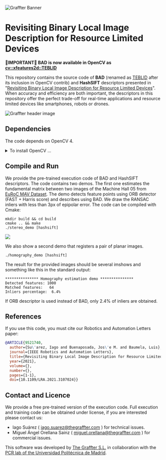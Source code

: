 ![Graffter Banner](imgs/banner.jpg)
# Revisiting Binary Local Image Description for Resource Limited Devices

**📢IMPORTANT📢 BAD is now available in OpenCV as [cv::xfeatures2d::TEBLID](https://docs.opencv.org/4.x/dd/dc1/classcv_1_1xfeatures2d_1_1TEBLID.html)**

This repository contains the source code of **BAD** (renamed as [TEBLID](https://docs.opencv.org/4.x/dd/dc1/classcv_1_1xfeatures2d_1_1TEBLID.html) after its inclusion in OpenCV contrib) and **HashSIFT** descriptors presented in "[Revisiting Binary Local Image Description for Resource Limited Devices](https://arxiv.org/pdf/2108.08380.pdf)". When accuracy and efficiency are both important, the descriptors in this repository offer the perfect trade-off for real-time applications and resource limited devices like smartphones, robots or drones. 

![Graffter header image](imgs/header.jpg)

## Dependencies
The code depends on OpenCV 4.
<details> 
<summary>To install OpenCV ... </summary> In Ubuntu 18.04 compile it from sources with the following instructions:

```shell script
# Install dependencies (Ubuntu 18.04)
sudo apt-get install -y build-essential cmake git libgtk2.0-dev pkg-config libavcodec-dev libavformat-dev libswscale-dev
# Download source code
git clone https://github.com/opencv/opencv.git --branch 4.5.2 --depth 1
# Create build directory
cd opencv && mkdir build && cd build
# Generate makefiles, compile and install
cmake -D CMAKE_BUILD_TYPE=RELEASE -D CMAKE_INSTALL_PREFIX=/usr/local ..
make -j
sudo make install
```

* NOTE: The code also compile with OpenCV 3, but without parallel for's. Thus, the description will be slower.
</details>

## Compile and Run
We provide the pre-trained execution code of BAD and HashSIFT descriptors. 
The code contains two demos. The first one estimates the fundamental matrix between 
two images of the Machine Hall 05 from [EuRoC MAV Dataset](https://projects.asl.ethz.ch/datasets/doku.php?id=kmavvisualinertialdatasets).
The demo detects feature points using ORB detector (FAST + Harris score) and describes using BAD.
We draw the RANSAC inliers with less than 3px of epipolar error.
The code can be compiled with Cmake:

```shell script
mkdir build && cd build
cmake .. && make
./stereo_demo [hashsift]
```

![](imgs/stereo-euroc-compressed.gif)

We also show a second demo that registers a pair of planar images.

```shell script
./homography_demo [hashsift]
```

The result for the provided images should be several imshows and something like this in the standard output:
```
*************** Homography estimation demo ***************
Detected features: 1000
Matched features:   64
Inliers percentage:  6.4%
```
If ORB descriptor is used instead of BAD, only 2.4% of inliers are obtained.

## References
If you use this code, you must cite our Robotics and Automation Letters paper:
```bibtex
@ARTICLE{9521740,
  author={Su\'arez, Iago and Buenaposada, Jos\'e M. and Baumela, Luis},
  journal={IEEE Robotics and Automation Letters}, 
  title={Revisiting Binary Local Image Description for Resource Limited Devices}, 
  year={2021},
  volume={},
  number={},
  pages={1-1},
  doi={10.1109/LRA.2021.3107024}}
```

## Contact and Licence
We provide a free pre-trained version of the execution code. Full execution and training code can be obtained under license, if you are interested please contact us:

* Iago Suárez ( iago.suarez@thegraffter.com ) for technical issues.
* Miguel Ángel Orellana Sainz ( miguel.orellana@thegraffter.com ) for commercial issues.

This software was developed by [The Graffter S.L.](http://www.thegraffter.com) in collaboration with the [PCR lab of the Universidad Politécnica de Madrid](http://www.dia.fi.upm.es/~pcr/research.html).
